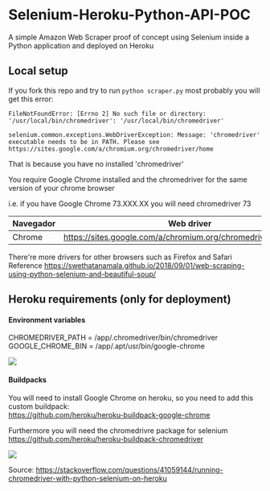 # Selenium-Heroku-Python-API-POC
A simple Amazon Web Scraper proof of concept using Selenium inside a Python application and deployed on Heroku



## Local setup
If you fork this repo and try to run ```python scraper.py``` most probably you
will get this error:

```
FileNotFoundError: [Errno 2] No such file or directory: '/usr/local/bin/chromedriver': '/usr/local/bin/chromedriver'

selenium.common.exceptions.WebDriverException: Message: 'chromedriver' executable needs to be in PATH. Please see https://sites.google.com/a/chromium.org/chromedriver/home
```

That is because you have no installed 'chromedriver'

You require Google Chrome installed and the chromedriver for the same version of your chrome browser

i.e. if you have Google Chrome 73.XXX.XX you will need chromedriver 73

| Navegador | Web driver |
| --------- | ---------  |
| Chrome    | https://sites.google.com/a/chromium.org/chromedriver/downloads |

There're more drivers for other browsers such as Firefox and Safari
Reference https://swethatanamala.github.io/2018/09/01/web-scraping-using-python-selenium-and-beautiful-soup/


## Heroku requirements (only for deployment)
#### Environment variables
CHROMEDRIVER_PATH = /app/.chromedriver/bin/chromedriver
GOOGLE_CHROME_BIN = /app/.apt/usr/bin/google-chrome

![](./imgs/buildpacks.png)

#### Buildpacks
You will need to install Google Chrome on heroku, so you need to add this custom buildpack:  
https://github.com/heroku/heroku-buildpack-google-chrome  

Furthermore you will need the chromedrivre package for selenium
https://github.com/heroku/heroku-buildpack-chromedriver

![](./imgs/environment_variables.png)


Source: https://stackoverflow.com/questions/41059144/running-chromedriver-with-python-selenium-on-heroku
